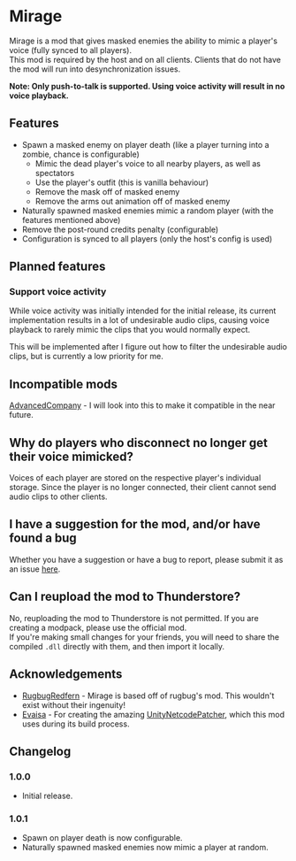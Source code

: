 # Mirage

Mirage is a mod that gives masked enemies the ability to mimic a player's voice (fully synced to all players).  
This mod is required by the host and on all clients. Clients that do not have the mod will run into desynchronization issues.

**Note: Only push-to-talk is supported. Using voice activity will result in no voice playback.**

## Features

- Spawn a masked enemy on player death (like a player turning into a zombie, chance is configurable)
   - Mimic the dead player's voice to all nearby players, as well as spectators
   - Use the player's outfit (this is vanilla behaviour)
   - Remove the mask off of masked enemy
   - Remove the arms out animation off of masked enemy
- Naturally spawned masked enemies mimic a random player (with the features mentioned above)
- Remove the post-round credits penalty (configurable)
- Configuration is synced to all players (only the host's config is used)

## Planned features

### Support voice activity

While voice activity was initially intended for the initial release, its current implementation results in a lot of undesirable audio clips,
causing voice playback to rarely mimic the clips that you would normally expect.

This will be implemented after I figure out how to filter the undesirable audio clips, but is currently a low priority for me.

## Incompatible mods

[AdvancedCompany](https://thunderstore.io/c/lethal-company/p/PotatoePet/AdvancedCompany/) - I will look into this to make it compatible in the near future.

## Why do players who disconnect no longer get their voice mimicked?

Voices of each player are stored on the respective player's individual storage. Since
the player is no longer connected, their client cannot send audio clips to other clients.

##  I have a suggestion for the mod, and/or have found a bug

Whether you have a suggestion or have a bug to report, please submit it as an issue [here](https://github.com/qwbarch/lc-mirage/issues/new).

## Can I reupload the mod to Thunderstore?

No, reuploading the mod to Thunderstore is not permitted. If you are creating a modpack, please use the official mod.  
If you're making small changes for your friends, you will need to share the compiled ``.dll`` directly with them, and then import it locally.

## Acknowledgements

- [RugbugRedfern](https://rugbug.net) - Mirage is based off of rugbug's mod. This wouldn't exist without their ingenuity!
- [Evaisa](https://github.com/EvaisaDev) - For creating the amazing [UnityNetcodePatcher](https://github.com/EvaisaDev/UnityNetcodePatcher), which this mod uses during its build process.

## Changelog

### 1.0.0

- Initial release.

### 1.0.1

- Spawn on player death is now configurable.
- Naturally spawned masked enemies now mimic a player at random.
